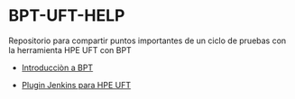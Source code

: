 # BPT-UFT-HELP

Repositorio para compartir puntos importantes de un ciclo de pruebas con la herramienta HPE UFT con BPT

* [Introducciòn a BPT](docs/BPT_FRAMEWORK.md)

* [Plugin Jenkins para HPE UFT](docs/UFT_JENKINS.md)
